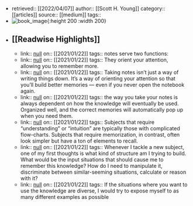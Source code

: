 - retrieved:: [[2022/04/07]]
  author:: [[Scott H. Young]]
  category:: [[articles]]
  source:: [[medium]]
  tags::
- ![book_image](https://readwise-assets.s3.amazonaws.com/static/images/article1.be68295a7e40.png){:height 200 :width 200}
- ## [[Readwise Highlights]]
	- link:: [null](null)
	  on:: [[2021/01/22]]
	  tags:: 
	  notes serve two functions:
	- link:: [null](null)
	  on:: [[2021/01/22]]
	  tags:: 
	  They orient your attention, allowing you to remember more.
	- link:: [null](null)
	  on:: [[2021/01/22]]
	  tags:: 
	  Taking notes isn’t just a way of writing things down. It’s a way of orienting your attention so that you’ll build better memories — even if you never open the notebook again.
	- link:: [null](null)
	  on:: [[2021/01/22]]
	  tags:: 
	  the way you take your notes is always dependent on how the knowledge will eventually be used. Organized well, and the correct memories will automatically pop up when you need them.
	- link:: [null](null)
	  on:: [[2021/01/22]]
	  tags:: 
	  Subjects that require “understanding” or “intuition” are typically those with complicated flow-charts. Subjects that require memorization, in contrast, often look simpler but have a ton of elements to recall.
	- link:: [null](null)
	  on:: [[2021/01/22]]
	  tags:: 
	  Whenever I tackle a new subject, one of my first thoughts is what kind of structure am I trying to build. What would be the input situations that should cause me to remember this knowledge? How do I need to manipulate it, discriminate between similar-seeming situations, calculate or reason with it?
	- link:: [null](null)
	  on:: [[2021/01/22]]
	  tags:: 
	  If the situations where you want to use the knowledge are diverse, I would try to expose myself to as many different examples as possible